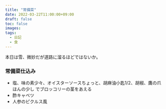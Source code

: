 ```yaml
---
title: "常備菜"
date: 2022-03-22T11:00:00+09:00
draft: false
toc: false
images:
tags:
  - 日記
  - 食
---
```


本日は雪、微妙だが道路に溜るほどではないか。

### 常備菜仕込み

* 塩、味の素少々、オイスターソースちょっと、胡麻油小匙1/2、胡椒、鷹の爪ほんの少し
  でブロッコリーの茎をあえる
* 酢キャベツ
* 人参のピクルス風
